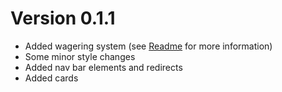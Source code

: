 # Version 0.1.1
- Added wagering system (see [Readme](README.md) for more information)
- Some minor style changes
- Added nav bar elements and redirects
- Added cards
